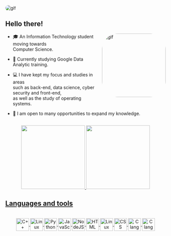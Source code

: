 <img align="center" alt="gif" style="border-radius:50px;" src="https://cdn-images-1.medium.com/fit/t/1600/480/1*s46fPs1MpC0hC9E6hI8_dQ.gif">

## Hello there!

<img align="right" alt="gif" height="200" style="border-radius:50px;" src="https://cdn.dribbble.com/users/102974/screenshots/1974070/media/52c444f0346954a393ac94ca4c0b9016.gif">

- 🎓 An Information Technology student moving towards <br> 
Computer Science.

- 📑 Currently studying Google Data Analytic training.

- 💻 I have kept my focus and studies in areas <br>
such as back-end, data science, cyber security and front-end, <br> 
as well as the study of operating systems.

- 🧠 I am open to many opportunities to expand my knowledge.

##

<div align="center">
  <a href="https://github.com/ciceropaulino">
  <img height="200em" src="https://github-readme-stats.vercel.app/api?username=ciceropaulino&show_icons=true&theme=tokyonight&include_all_commits=true&count_private=true"/>
  <img height="200em" src="http://github-readme-streak-stats.herokuapp.com?user=ciceropaulino&theme=tokyonight"/>
</div>

 ## Languages and tools
  
<div align="center" style="display: inline_block"><br>
  <img align="center" alt="C++" height="40" width="40" src="https://cdn.jsdelivr.net/gh/devicons/devicon/icons/cplusplus/cplusplus-plain.svg">
  <img align="center" alt="Linux" height="40" width="40" src="https://cdn.jsdelivr.net/gh/devicons/devicon/icons/linux/linux-plain.svg">
  <img align="center" alt="Python" height="40" width="40" src="https://cdn.jsdelivr.net/gh/devicons/devicon/icons/python/python-plain.svg">
  <img align="center" alt="JavaScript" height="40" width="40" src="https://cdn.jsdelivr.net/gh/devicons/devicon/icons/javascript/javascript-plain.svg">
  <img align="center" alt="NodeJS" height="40" width="40" src="https://cdn.jsdelivr.net/gh/devicons/devicon/icons/nodejs/nodejs-plain.svg">
  <img align="center" alt="HTML" height="40" width="40" src="https://cdn.jsdelivr.net/gh/devicons/devicon/icons/html5/html5-plain.svg">
  <img align="center" alt="Linux" height="40" width="40" src="https://cdn.jsdelivr.net/gh/devicons/devicon/icons/vim/vim-plain.svg">
  <img align="center" alt="CSS" height="40" width="40" src="https://cdn.jsdelivr.net/gh/devicons/devicon/icons/css3/css3-plain.svg">
  <img align="center" alt="C language" height="40" width="40" src="https://cdn.jsdelivr.net/gh/devicons/devicon/icons/c/c-plain.svg">
  <img align="center" alt="C language" height="40" width="40" src="https://cdn.jsdelivr.net/gh/devicons/devicon/icons/latex/latex-original.svg">
</div>

##
